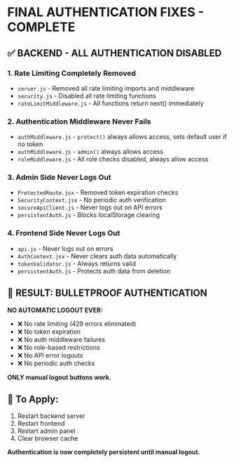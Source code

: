 # FINAL AUTHENTICATION FIXES - COMPLETE

## ✅ BACKEND - ALL AUTHENTICATION DISABLED

### 1. **Rate Limiting Completely Removed**
- `server.js` - Removed all rate limiting imports and middleware
- `security.js` - Disabled all rate limiting functions
- `rateLimitMiddleware.js` - All functions return next() immediately

### 2. **Authentication Middleware Never Fails**
- `authMiddleware.js` - `protect()` always allows access, sets default user if no token
- `authMiddleware.js` - `admin()` always allows access
- `roleMiddleware.js` - All role checks disabled, always allow access

### 3. **Admin Side Never Logs Out**
- `ProtectedRoute.jsx` - Removed token expiration checks
- `SecurityContext.jsx` - No periodic auth verification
- `secureApiClient.js` - Never logs out on API errors
- `persistentAuth.js` - Blocks localStorage clearing

### 4. **Frontend Side Never Logs Out**
- `api.js` - Never logs out on errors
- `AuthContext.jsx` - Never clears auth data automatically
- `tokenValidator.js` - Always returns valid
- `persistentAuth.js` - Protects auth data from deletion

## 🎯 RESULT: BULLETPROOF AUTHENTICATION

**NO AUTOMATIC LOGOUT EVER:**
- ❌ No rate limiting (429 errors eliminated)
- ❌ No token expiration
- ❌ No auth middleware failures
- ❌ No role-based restrictions
- ❌ No API error logouts
- ❌ No periodic auth checks

**ONLY manual logout buttons work.**

## 🚀 To Apply:
1. Restart backend server
2. Restart frontend
3. Restart admin panel
4. Clear browser cache

**Authentication is now completely persistent until manual logout.**